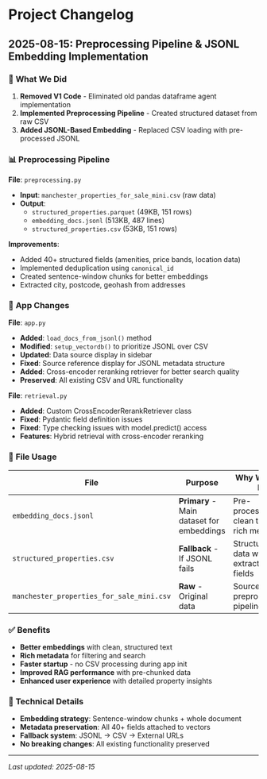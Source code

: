 # Project Changelog

## 2025-08-15: Preprocessing Pipeline & JSONL Embedding Implementation

### 🎯 **What We Did**

1. **Removed V1 Code** - Eliminated old pandas dataframe agent implementation
2. **Implemented Preprocessing Pipeline** - Created structured dataset from raw CSV
3. **Added JSONL-Based Embedding** - Replaced CSV loading with pre-processed JSONL

### 📊 **Preprocessing Pipeline**

**File**: `preprocessing.py`
- **Input**: `manchester_properties_for_sale_mini.csv` (raw data)
- **Output**: 
  - `structured_properties.parquet` (49KB, 151 rows)
  - `embedding_docs.jsonl` (513KB, 487 lines)
  - `structured_properties.csv` (53KB, 151 rows)

**Improvements**:
- Added 40+ structured fields (amenities, price bands, location data)
- Implemented deduplication using `canonical_id`
- Created sentence-window chunks for better embeddings
- Extracted city, postcode, geohash from addresses

### 🔄 **App Changes**

**File**: `app.py`
- **Added**: `load_docs_from_jsonl()` method
- **Modified**: `setup_vectordb()` to prioritize JSONL over CSV
- **Updated**: Data source display in sidebar
- **Fixed**: Source reference display for JSONL metadata structure
- **Added**: Cross-encoder reranking retriever for better search quality
- **Preserved**: All existing CSV and URL functionality

**File**: `retrieval.py`
- **Added**: Custom CrossEncoderRerankRetriever class
- **Fixed**: Pydantic field definition issues
- **Fixed**: Type checking issues with model.predict() access
- **Features**: Hybrid retrieval with cross-encoder reranking

### 📁 **File Usage**

| File                                      | Purpose                                   | Why We Use It                             |
| ----------------------------------------- | ----------------------------------------- | ----------------------------------------- |
| `embedding_docs.jsonl`                    | **Primary** - Main dataset for embeddings | Pre-processed, clean text, rich metadata  |
| `structured_properties.csv`               | **Fallback** - If JSONL fails             | Structured data with all extracted fields |
| `manchester_properties_for_sale_mini.csv` | **Raw** - Original data                   | Source for preprocessing pipeline         |

### ✅ **Benefits**

- **Better embeddings** with clean, structured text
- **Rich metadata** for filtering and search
- **Faster startup** - no CSV processing during app init
- **Improved RAG performance** with pre-chunked data
- **Enhanced user experience** with detailed property insights

### 🔧 **Technical Details**

- **Embedding strategy**: Sentence-window chunks + whole document
- **Metadata preservation**: All 40+ fields attached to vectors
- **Fallback system**: JSONL → CSV → External URLs
- **No breaking changes**: All existing functionality preserved

---
*Last updated: 2025-08-15*

